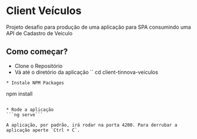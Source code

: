 # Client Veículos

Projeto desafio para produção de uma aplicação para SPA consumindo uma API de Cadastro de Veículo

## Como começar?

* Clone o Repositório
* Vá até o diretório da aplicação
``
cd client-tinnova-veiculos
```
* Instale NPM Packages 
```
npm install
```

* Rode a aplicação 
```ng serve```

A aplicação, por padrão, irá rodar na porta 4200. Para derrubar a aplicação aperte `Ctrl + C`.
